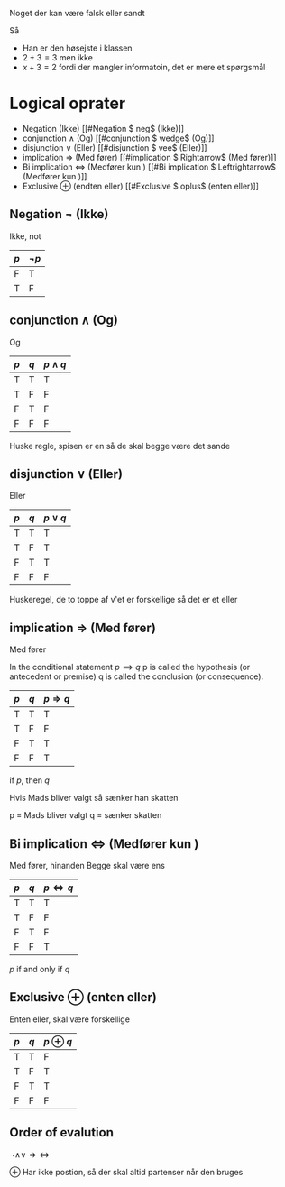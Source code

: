 
Noget der kan være falsk eller sandt

Så 
* Han er den høsejste i klassen
* $2 +3 = 3$
men ikke
* $x + 3 = 2$ fordi der mangler informatoin, det er mere et spørgsmål 


# Logical oprater
* Negation  (Ikke)                             [[#Negation $ neg$ (Ikke)]] 
* conjunction $\wedge$ (Og)                        [[#conjunction $ wedge$ (Og)]]
* disjunction $\vee$ (Eller)                        [[#disjunction $ vee$ (Eller)]]
* implication $\Rightarrow$ (Med fører)             [[#implication $ Rightarrow$ (Med fører)]]
* Bi implication $\Leftrightarrow$ (Medfører kun )  [[#Bi implication $ Leftrightarrow$ (Medfører kun )]]
* Exclusive $\oplus$ (endten eller)              [[#Exclusive $ oplus$ (enten eller)]]

## Negation $\neg$ (Ikke)

Ikke, not

| $p$ | $\neg p$ |
| --- | -------- |
| F   | T        |
| T   | F        |

##  conjunction $\wedge$ (Og)
Og 

| $p$ | $q$ | $p \wedge q$ |
| --- | --- | ------------ |
| T   | T   | T            |
| T   | F   | F            |
| F   | T   | F            |
| F   | F   | F            |
Huske regle, spisen er en så de skal begge være det sande

## disjunction $\vee$ (Eller)
Eller

| $p$ | $q$ | $p \vee q$ |
| --- | --- | ---------- |
| T   | T   | T          |
| T   | F   | T          |
| F   | T   | T          |
| F   | F   | F          |
Huskeregel, de to toppe af v'et er forskellige så det er et eller


## implication $\Rightarrow$ (Med fører)

Med fører 


 In the conditional statement 
$p \implies q$
p is called the hypothesis (or antecedent or premise) 
q is called the conclusion (or consequence).

| $p$ | $q$ | $p \Rightarrow q$ |
| --- | --- | ----------------- |
| T   | T   | T                 |
| T   | F   | F                 |
| F   | T   | T                 |
| F   | F   | T                 |

if $p$, then $q$

Hvis Mads bliver valgt så sænker han skatten

p = Mads bliver valgt
q = sænker skatten
## Bi implication $\Leftrightarrow$ (Medfører kun )
Med fører, hinanden
Begge skal være ens

| $p$ | $q$ | $p \Leftrightarrow q$ |
| --- | --- | --------------------- |
| T   | T   | T                     |
| T   | F   | F                     |
| F   | T   | F                     |
| F   | F   | T                     |

$p$ if and only if $q$

## Exclusive $\oplus$ (enten eller) 

Enten eller,
skal være forskellige

| $p$ | $q$ | $p \oplus q$ |
| --- | --- | ------------ |
| T   | T   | F            |
| T   | F   | T            |
| F   | T   | T            |
| F   | F   | F            |



## Order of evalution
$\neg \wedge \vee \Rightarrow \Leftrightarrow$


$\oplus$ Har ikke postion, så der skal altid partenser når den bruges